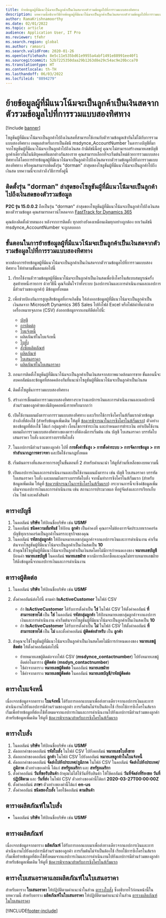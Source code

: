 ```yaml
---
title: ย้ายข้อมูลผู้ที่มีแนวโน้มจะเป็นลูกค้าเป็นเงินสดจากตัวรวมข้อมูลไปที่การรวมแบบสองทิศทาง
description: บทความนี้อธิบายวิธีย้ายข้อมูลผู้ที่มีแนวโน้มจะเป็นลูกค้าเป็นเงินสดจากตัวรวมข้อมูลไปที่การรวมแบบสองทิศทาง
author: RamaKrishnamoorthy
ms.date: 02/01/2022
ms.topic: article
audience: Application User, IT Pro
ms.reviewer: tfehr
ms.search.region: global
ms.author: ramasri
ms.search.validFrom: 2020-01-26
ms.openlocfilehash: 8e5c11e535bd61e9955a4abf1491e88991ee40f1
ms.sourcegitcommit: 52b7225350daa29b1263d8e29c54ac9e20bcca70
ms.translationtype: HT
ms.contentlocale: th-TH
ms.lasthandoff: 06/03/2022
ms.locfileid: "8894279"
---
```

# <a name="migrate-prospect-to-cash-data-from-data-integrator-to-dual-write"></a>ย้ายข้อมูลผู้ที่มีแนวโน้มจะเป็นลูกค้าเป็นเงินสดจากตัวรวมข้อมูลไปที่การรวมแบบสองทิศทาง

[!include [banner](../../includes/banner.md)]

โซลูชันผู้ที่มีแนวโน้มจะเป็นลูกค้าไปถึงเงินสดที่สามารถใช้งานกับตัวรวมข้อมูลเข้ากันไม่ได้กับการรวมแบบสองทิศทาง เหตุผลสำหรับการเป็นดัชนี msdynce_AccountNumber ในตารางบัญชีที่มาจากโซลูชันผู้ที่มีแนวโน้มจะเป็นลูกค้าไปถึงเงินสด ถ้ามีดัชนีนี้อยู่ คุณจะไม่สามารถสร้างหมายเลขบัญชีลูกค้าเดียวกันในนิติบุคคลที่แตกต่างกันสองราย คุณสามารถเลือกที่จะเริ่มต้นใหม่ด้วยการรวมแบบสองทิศทางได้โดยการย้ายข้อมูลผู้ที่มีแนวโน้มจะเป็นลูกค้าไปถึงเงินสดจากตัวรวมข้อมูลไปยังการรวมแบบสองทิศทาง หรือคุณสามารถติดตั้งรุ่น "dorman" ล่าสุดของโซลูชันผู้ที่มีแนวโน้มจะเป็นลูกค้าไปถึงเงินสด บทความนี้จะกล่าวถึงวิธีการทั้งคู่นี้

## <a name="install-the-last-dorman-version-of-the-data-integrator-prospect-to-cash-solution"></a>ติดตั้งรุ่น "dorman" ล่าสุดของโซลูชันผู้ที่มีแนวโน้มจะเป็นลูกค้าไปถึงเงินสดของตัวรวมข้อมูล

**P2C รุ่น 15.0.0.2** ถือเป็นรุ่น "dorman" ล่าสุดของโซลูชันผู้ที่มีแนวโน้มจะเป็นลูกค้าไปถึงเงินสดของตัวรวมข้อมูล คุณสามารถดาวน์โหลดจาก [FastTrack for Dynamics 365](https://github.com/microsoft/Dynamics-365-FastTrack-Implementation-Assets/tree/master/Dual-write/P2C)

คุณต้องติดตั้งด้วยตนเอง หลังจากการติดตั้ง ทุกอย่างยังคงเหมือนเดิมทุกอย่างถูกต้อง ยกเว้นดัชนี msdynce_AccountNumber จะถูกลบออก

## <a name="steps-to-migrate-prospect-to-cash-data-from-data-integrator-to-dual-write"></a>ขั้นตอนในการย้ายข้อมูลผู้ที่มีแนวโน้มจะเป็นลูกค้าเป็นเงินสดจากตัวรวมข้อมูลไปที่การรวมแบบสองทิศทาง

หากต้องการย้ายข้อมูลผู้ที่มีแนวโน้มจะเป็นลูกค้าเป็นเงินสดจากตัวรวมข้อมูลไปที่การรวมแบบสองทิศทาง ให้ทำตามขั้นตอนต่อไปนี้

1. เรียกใช้งานตัวรวมข้อมูลผู้ที่มีแนวโน้มจะเป็นลูกค้าเป็นเงินสดเพื่อซิงโครไนส์แบบสมบูรณ์ครั้งสุดท้ายหนึ่งรายการ ด้วยวิธีนี้ คุณจึงมั่นใจว่าทั้งระบบ (แอปการเงินและการดำเนินงานและแอปการมีส่วนร่วมของลูกค้า) มีข้อมูลทั้งหมด
2. เพื่อช่วยป้องกันการสูญเสียข้อมูลที่อาจเกิดขึ้น ให้ส่งออกข้อมูลผู้ที่มีแนวโน้มจะเป็นลูกค้าเป็นเงินสดจาก Microsoft Dynamics 365 Sales ไปยังไฟล์ Excel หรือไฟล์ค่าที่แบ่งด้วยเครื่องหมายจุลภาค (CSV) ส่งออกข้อมูลจากเอนทิตีต่อไปนี้:

    - [บัญชี](#account-table)
    - [การติดต่อ](#contact-table)
    - [ใบแจ้งหนี้](#invoice-table)
    - ผลิตภัณฑ์ในใบแจ้งหนี้
    - [ใบสั่ง](#order-table)
    - [สั่งซื้อผลิตภัณฑ์](#order-products-table)
    - [ผลิตภัณฑ์](#products-table)
    - [ใบเสนอราคา](#quote-and-quote-product-tables)
    - [ผลิตภัณฑ์ในใบเสนอราคา](#quote-and-quote-product-tables)

3. ถอนการติดตั้งโซลูชันผู้ที่มีแนวโน้มจะเป็นลูกค้าเป็นเงินสดจากสภาพแวดล้อมการขาย ขั้นตอนนี้จะลบคอลัมน์และข้อมูลที่สอดคล้องกันที่แนะนำโซลูชันผู้ที่มีแนวโน้มจะเป็นลูกค้าเป็นเงินสด
4. ติดตั้งโซลูชันการรวมแบบสองทิศทาง
5. สร้างการเชื่อมต่อการรวมแบบสองทิศทางระหว่างแอปการเงินและการดำเนินงานและแอปการมีส่วนร่วมของลูกค้าของนิติบุคคลหนึ่งรายหรือมากกว่า
6. เปิดใช้งานแผนผังตารางการรวมแบบสองทิศทาง และเรียกใช้การซิงโครไนส์เริ่มแรกด้วยข้อมูลอ้างอิงที่ต้องใช้ (สำหรับข้อมูลเพิ่มเติม ให้ดูที่ [ข้อควรพิจารณาในการซิงโครไนส์เริ่มแรก](initial-sync-guidance.md)) ตัวอย่างของข้อมูลที่ต้องใช้ ได้แก่ กลุ่มลูกค้า เงื่อนไขการชำระเงิน และกำหนดการชำระเงิน อย่าเปิดใช้งานแผนผังการรวมแบบสองทิศทางของตารางที่ต้องมีการเริ่มต้น เช่น บัญชี ใบเสนอราคา บรรทัดใบเสนอราคา ใบสั่ง และตารางบรรทัดใบสั่ง
7. ในแอปการมีส่วนร่วมของลูกค้า ไปที่ **การตั้งค่าขั้นสูง \> การตั้งค่าระบบ \> การจัดการข้อมูล \> การทำสำเนากฎการตรวจหา** และปิดใช้งานกฎทั้งหมด
8. เริ่มต้นตารางที่แสดงรายการอยู่ในขั้นตอนที่ 2 สำหรับคำแนะนำ ให้ดูที่ส่วนที่เหลือของบทความนี้
9. เปิดแอปการเงินและการดำเนินงานและเปิดใช้งานแผนผังตาราง เช่น บัญชี ใบเสนอราคา บรรทัดใบเสนอราคา ใบสั่ง และแผนผังตารางบรรทัดใบสั่ง จากนั้นทำการซิงโครไนส์เริ่มแรก (สำหรับข้อมูลเพิ่มเติม ให้ดูที่ [ข้อควรพิจารณาในการซิงโครไนส์เริ่มแรก](initial-sync-guidance.md)) กระบวนการนี้จะซิงค์ข้อมูลเพิ่มเติมจากแอปการเงินและการดำเนินงาน เช่น สถานะการประมวลผล ที่อยู่จัดส่งและการเรียกเก็บเงิน ไซต์ และคลังสินค้า

## <a name="account-table"></a>ตารางบัญชี

1. ในคอลัมน์ **บริษัท** ให้ป้อนชื่อบริษัท เช่น **USMF**
2. ในคอลัมน์ **ชนิดความสัมพันธ์** ให้ป้อน **ลูกค้า** เป็นค่าคงที่ คุณอาจไม่ต้องการจัดประเภทเรกคอร์ดบัญชีทุกเรกคอร์ดเป็นลูกค้าในตรรกะธุรกิจของคุณ
3. ในคอลัมน์ **รหัสกลุ่มลูกค้า** ให้ป้อนหมายเลขกลุ่มลูกค้าจากแอปการเงินและการดำเนินงาน ค่าเริ่มต้นจากโซลูชันผู้ที่มีแนวโน้มจะเป็นลูกค้าเป็นเงินสดเป็น **10**
4. ถ้าคุณใช้โซลูชันผู้ที่มีแนวโน้มจะเป็นลูกค้าเป็นเงินสดโดยไม่มีการกำหนดเองของ **หมายเลขบัญชี** ป้อนค่า **หมายเลขบัญชี** ในคอลัมน์ **หมายเลขฝ่าย** หากมีการเลือกซื้อและคุณไม่ทราบหมายเลขฝ่าย ให้ดึงข้อมูลนี้จากแอปการเงินและการดำเนินงาน

## <a name="contact-table"></a>ตารางผู้ติดต่อ

1. ในคอลัมน์ **บริษัท** ให้ป้อนชื่อบริษัท เช่น **USMF**
2. ตั้งค่าคอลัมน์ต่อไปนี้ ตามค่า **IsActiveCustomer** ในไฟล์ CSV

    - ถ้า **IsActiveCustomer** ได้รับการตั้งค่าเป็น **ใช่** ในไฟล์ CSV ให้ตั้งค่าคอลัมน์ **ที่สามารถขายได้** เป็น **ใช่** ในคอลัมน์ **รหัสกลุ่มลูกค้า** ให้ป้อนหมายเลขกลุ่มลูกค้าจากแอปการเงินและการดำเนินงาน ค่าเริ่มต้นจากโซลูชันผู้ที่มีแนวโน้มจะเป็นลูกค้าเป็นเงินสดเป็น **10**
    - ถ้า **IsActiveCustomer** ได้รับการตั้งค่าเป็น **ไม่** ในไฟล์ CSV ให้ตั้งค่าคอลัมน์ **ที่สามารถขายได้** เป็น **ไม่** และตั้งค่าคอลัมน์ **ผู้ติดต่อสำหรับ** เป็น **ลูกค้า**

3. ถ้าคุณจะใช้โซลูชันผู้ที่มีแนวโน้มจะเป็นลูกค้าเป็นเงินสดโดยไม่มีการกำหนดเองของ **หมายเลขผู้ติดต่อ** ให้ตั้งค่าคอลัมน์ต่อไปนี้

    - ย้ายหมายเลขผู้ติดต่อจากไฟล์ CSV (**msdynce\_contactnumber**) ไปยังหมายเลขผู้ติดต่อในตาราง **ผู้ติดต่อ** (**msdyn\_contactnumber**)
    - ใช้ค่าจากตาราง **หมายเลขผู้ติดต่อ** ในคอลัมน์ **หมายเลขฝ่าย**
    - ใช้ค่าจากตาราง **หมายเลขผู้ติดต่อ** ในคอลัมน์ **หมายเลขบัญชี/รหัสผู้ติดต่อ**

## <a name="invoice-table"></a>ตารางใบแจ้งหนี้

เนื่องจากข้อมูลจากตาราง **ใบแจ้งหนี้** ได้รับการออกแบบมาเพื่อส่งทางเดียวจากแอปการเงินและการดำเนินงานไปยังแอปการมีส่วนร่วมของลูกค้า การเริ่มต้นไม่จำเป็นต้องใช้ เรียกใช้การซิงโครไนส์แรกเริ่มเพื่อย้ายข้อมูลที่ต้องใช้ทั้งหมดจากแอปการเงินและการดำเนินงานไปยังแอปการมีส่วนร่วมของลูกค้า สำหรับข้อมูลเพิ่มเติม ให้ดูที่ [ข้อควรพิจารณาสำหรับการซิงโครไนส์เริ่มแรก](initial-sync-guidance.md)

## <a name="order-table"></a>ตารางใบสั่ง

1. ในคอลัมน์ **บริษัท** ให้ป้อนชื่อบริษัท เช่น **USMF**
2. คัดลอกค่าของคอลัมน์ **รหัสใบสั่ง** ในไฟล์ CSV ไปยังคอลัมน์ **หมายเลขใบสั่งขาย**
3. คัดลอกค่าของคอลัมน์ **ลูกค้า** ในไฟล์ CSV ไปยังคอลัมน์ **หมายเลขลูกค้าในใบแจ้งหนี้**
4. คัดลอกค่าของคอลัมน์ **จัดส่งไปยังประเทศ/ภูมิภาค** ในไฟล์ CSV ในคอลัมน์ **จัดส่งไปยังประเทศ/ภูมิภาค** ตัวอย่างของค่านี้ ได้แก่ **สหรัฐอเมริกา** และ **สหรัฐอเมริกา**
5. ตั้งค่าคอลัมน์ **วันที่ขอรับสินค้า** ถ้าคุณไม่ได้ใช้วันที่รับสินค้า ให้ใช้คอลัมน์ **วันที่จัดส่งที่ร้องขอ** **วันที่ปฏิบัติตาม** และ **วันที่ส่ง** ในไฟล์ CSV ตัวอย่างของค่านี้ได้แก่ **2020-03-27T00:00:00Z**
6. ตั้งค่าคอลัมน์ **ภาษา** ตัวอย่างของค่านี้ได้แก่ **en-us**
7. ตั้งค่าคอลัมน์ **ชนิดของใบสั่ง** โดยใช้คอลัมน์ **ตามสินค้า**

## <a name="order-products-table"></a>ตารางผลิตภัณฑ์ในใบสั่ง

- ในคอลัมน์ **บริษัท** ให้ป้อนชื่อบริษัท เช่น **USMF**

## <a name="products-table"></a>ตารางผลิตภัณฑ์

เนื่องจากข้อมูลจากตาราง **ผลิตภัณฑ์** ได้รับการออกแบบมาเพื่อส่งทางเดียวจากแอปการเงินและการดำเนินงานไปยังแอปการมีส่วนร่วมของลูกค้า การเริ่มต้นไม่จำเป็นต้องใช้ เรียกใช้การซิงโครไนส์แรกเริ่มเพื่อย้ายข้อมูลที่ต้องใช้ทั้งหมดจากแอปการเงินและการดำเนินงานไปยังแอปการมีส่วนร่วมของลูกค้า สำหรับข้อมูลเพิ่มเติม ให้ดูที่ [ข้อควรพิจารณาสำหรับการซิงโครไนส์เริ่มแรก](initial-sync-guidance.md)

## <a name="quote-and-quote-product-tables"></a>ตารางใบเสนอราคาและผลิตภัณฑ์ในใบเสนอราคา

สำหรับตาราง **ใบเสนอราคา** ให้ปฏิบัติตามคําแนะนําในส่วน [ตารางใบสั่ง](#order-table) ซึ่งอธิบายไว้ก่อนหน้านี้ในบทความนี้ สำหรับตาราง **ผลิตภัณฑ์ในใบเสนอราคา** ให้ปฏิบัติตามคําแนะนําในส่วน [ตารางผลิตภัณฑ์ในใบเสนอราคา](#order-products-table)


[!INCLUDE[footer-include](../../../../includes/footer-banner.md)]
